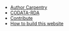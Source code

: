 
+ [Author Carpentry](./)
+ [CODATA-RDA](CODATA-RDA/)
+ [Contribute](contributing.html)
+ [How to build this website](How-to-build-this-website.html)

